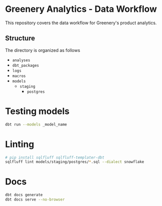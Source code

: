 # Greenery Analytics - Data Workflow

This repository covers the data workflow for Greenery's product analytics.

## Structure

The directory is organized as follows

- `analyses`
- `dbt_packages`
- `logs`
- `macros`
- `models`
    - `staging`
        - `postgres`

# Testing models

```bash
dbt run --models _model_name
```

# Linting

```bash
# pip install sqlfluff sqlfluff-templater-dbt
sqlfluff lint models/staging/postgres/*.sql --dialect snowflake
```

# Docs

```bash
dbt docs generate
dbt docs serve --no-browser
```
